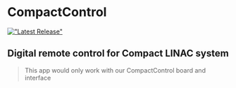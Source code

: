# CompactControl

[!["Latest Release"](https://img.shields.io/badge/Release-v1.3.22-9cf.svg)](https://github.com/saeedmhq/CompactControl/releases/latest)

## Digital remote control for Compact LINAC system

> This app would only work with our CompactControl board and interface
